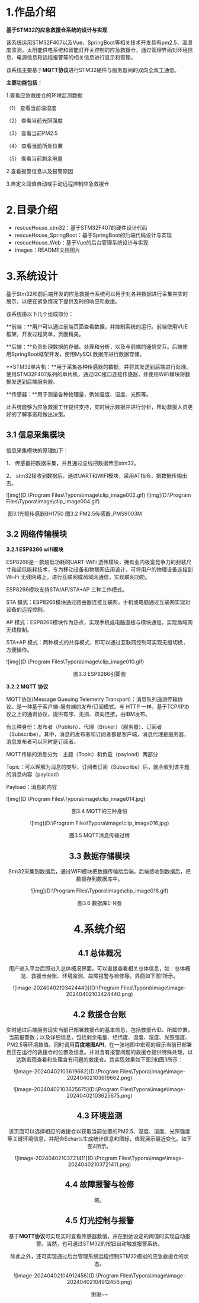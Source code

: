 # 1.作品介绍

**基于STM32的应急救援仓系统的设计与实现**

该系统运用STM32F407以及Vue、SpringBoot等相关技术开发具有pm2.5，温湿度监测，太阳能供电系统和智能灯开关控制的应急救援仓，通过管理界面对环境信息、电源信息和远程报警等的相关信息进行显示和管理。

该系统主要基于**MQTT协议**进行STM32硬件与服务器间的双向全双工通信。

**主要功能包括：**

1.查看应急救援仓的环境监测数据 

（1） 查看当前温湿度

（2） 查看当前光照强度

（3） 查看当前PM2.5

（4） 查看当前所处位置

（5） 查看当前剩余电量

2.查看报警信息以及报警原因

3.自定义阈值自动或手动远程控制应急救援仓



# 2.目录介绍

* rescueHouse_stm32：基于STM32F407的硬件设计代码
* rescueHouse_SpringBoot：基于SpringBoot的后端代码设计与实现
* rescueHouse_Web：基于Vue的后台管理系统设计与实现
* images：README文档图片





# 3.系统设计

基于Stm32和前后端开发的应急救援仓系统可以用于对各种数据进行采集并实时展示，以便在紧急情况下提供及时的响应和救援。

该系统由以下几个组成部分：

**前端：**用户可以通过前端页面查看数据，并控制系统的运行。前端使用VUE框架，开发过程简单，页面精美。

**后端：**负责处理数据的存储、处理和分析，以及与前端的通信交互。后端使用SpringBoot框架开发，使用MySQL数据库进行数据存储。

**STM32单片机：**用于采集各种传感器的数据，并将其发送到后端进行处理。使用STM32F407系列的单片机，通过I2C接口连接传感器，并使用WiFi模块将数据发送到后端服务器。

**传感器：**用于测量各种物理量，例如温度、湿度、光照等。

此系统能够为应急救援工作提供支持，实时展示数据并进行分析，帮助救援人员更好的了解事态和做出决策。

## 3.1 信息采集模块

信息采集模块的原理如下：

1、 传感器把数据采集，并且通过总线把数据传回stm32。

2、 stm32接收到数据后，通过UART和WIFI模块，采用AT指令，把数据传输出去。

![img](D:\Program Files\Typora\image\clip_image002.gif)     ![img](D:\Program Files\Typora\image\clip_image004.gif)

​          图3.1光照传感器BH1750                           图3.2 PM2.5传感器_PMS9003M

 

## 3.2 网络传输模块

**3.2.1 ESP8266 wifi模块**

ESP8266是一款超低功耗的UART-WiFi 透传模块，拥有业内极富竞争力的封装尺寸和超低能耗技术，专为移动设备和物联网应用设计，可将用户的物理设备连接到Wi-Fi 无线网络上，进行互联网或局域网通信，实现联网功能。

ESP8266模块支持STA/AP/STA+AP 三种工作模式。

STA 模式：ESP8266模块通过路由器连接互联网，手机或电脑通过互联网实现对设备的远程控制。

AP 模式：ESP8266模块作为热点，实现手机或电脑直接与模块通信，实现局域网无线控制。

STA+AP 模式：两种模式的共存模式，即可以通过互联网控制可实现无缝切换，方便操作。

![img](D:\Program Files\Typora\image\clip_image010.gif)

<center>图3.3 ESP8266引脚图</center>



**3.2.2 MQTT** **协议**

MQTT协议(Message Queuing Telemetry Transport)：消息队列遥测传输协议。是一种基于客户端-服务端的发布/订阅模式。与 HTTP 一样，基于TCP/IP协议之上的通讯协议，提供有序、无损、双向连接，由IBM发布。

有三种身份：发布者（Publish）、代理（Broker）（服务器）、订阅者（Subscribe）。其中，消息的发布者和订阅者都是客户端，消息代理是服务器，消息发布者可以同时是订阅者。

MQTT传输的消息分为：主题（Topic）和负载（payload）两部分

Topic：可以理解为消息的类型，订阅者订阅（Subscribe）后，就会收到该主题的消息内容（payload）

Payload：消息的内容

 

![img](D:\Program Files\Typora\image\clip_image014.jpg)

<center>图3.4 MQTT的三种身份 

![img](D:\Program Files\Typora\image\clip_image016.jpg)

<center>图3.5 MQTT消息传输过程

## 3.3 数据存储模块

Stm32采集到数据后，通过WIFI模块把数据传输给后端，后端接收到数据后，把数据存到数据库中。

 

![img](D:\Program Files\Typora\image\clip_image018.gif)

<center>图3.6 数据库E-R图



# 4.系统介绍

## 4.1 总体概况

用户进入平台后即进入总体概况界面，可以直接查看相关总体信息，如：总体概览、救援仓台账、环境监测、故障报警与检修等。界面如下图1所示。

![image-20240402103424440](D:\Program Files\Typora\image\image-20240402103424440.png)



## 4.2 救援仓台账

实时通过后端服务现实当前已部署救援仓的基本信息，包括救援仓ID、所属位置，当前报警数；以及详细信息，包括剩余电量、经纬度、温度、湿度、光照强度、PM2.5等环境数值。同时调用**百度地图API**，在一张地图中宏观的展示当前已部署且正在运行的救援仓的位置及信息。并对含有报警问题的救援仓提供特殊处理，以达到宏观查看和处理含有问题的救援仓。其实现效果如下图2和图3所示：

![image-20240402103619662](D:\Program Files\Typora\image\image-20240402103619662.png)

![image-20240402103625675](D:\Program Files\Typora\image\image-20240402103625675.png)

## 4.3 环境监测

该页面可以选择相应的救援仓以获取当前位置的PM2.5、温度、湿度、光照强度等关键环境信息，并配合Echarts生成统计信息和图标，值观展示最近变化。如下图4所示。

![image-20240402103721411](D:\Program Files\Typora\image\image-20240402103721411.png)



## 4.4 故障报警与检修

略。



## 4.5 灯光控制与报警

基于**MQTT协议**可实现实时查看传感器数值，并在到达设定的阈值时实现自动报警。当然，也可通过STM32的按钮自动触发报警系统。

除此之外，还可实现通过后台管理系统远程控制STM32模拟的应急救援仓的状态。

![image-20240402104912456](D:\Program Files\Typora\image\image-20240402104912456.png)





谢谢~~
